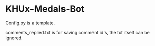 # KHUx-Medals-Bot

Config.py is a template.

comments_replied.txt is for saving comment id's, the txt itself can be ignored.
